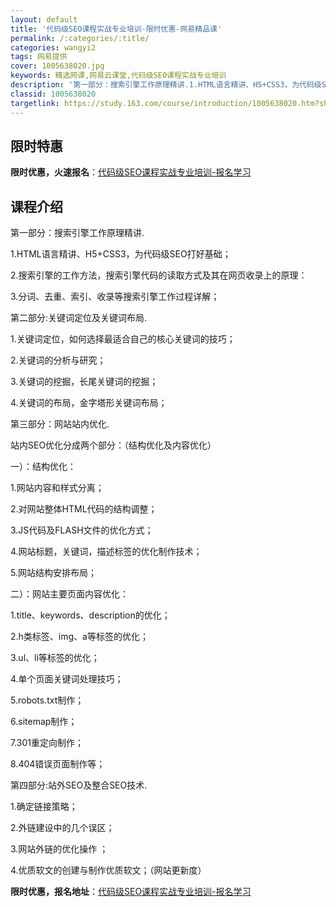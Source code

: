 ```yaml
---
layout: default
title: '代码级SEO课程实战专业培训-限时优惠-网易精品课'
permalink: /:categories/:title/
categories: wangyi2
tags: 网易提供
cover: 1005638020.jpg
keywords: 精选网课,网易云课堂,代码级SEO课程实战专业培训
description: '第一部分：搜索引擎工作原理精讲.1.HTML语言精讲、H5+CSS3，为代码级SEO打好基础；2.搜索引擎的工作方法，搜'
classid: 1005638020
targetlink: https://study.163.com/course/introduction/1005638020.htm?share=1&shareId=1025206652&utm_campaign=share&utm_medium=iphoneShare&utm_source=&utm_u=1025206652
---
```


## 限时特惠

**限时优惠，火速报名**：[代码级SEO课程实战专业培训-报名学习](https://study.163.com/course/introduction/1005638020.htm?share=1&shareId=1025206652&utm_campaign=share&utm_medium=iphoneShare&utm_source=&utm_u=1025206652)

## 课程介绍

第一部分：搜索引擎工作原理精讲.

1.HTML语言精讲、H5+CSS3，为代码级SEO打好基础；

2.搜索引擎的工作方法，搜索引擎代码的读取方式及其在网页收录上的原理：

3.分词、去重、索引、收录等搜索引擎工作过程详解；



第二部分:关键词定位及关键词布局.

1.关键词定位，如何选择最适合自己的核心关键词的技巧；

2.关键词的分析与研究；

3.关键词的挖掘，长尾关键词的挖掘；

4.关键词的布局，金字塔形关键词布局；



第三部分：网站站内优化.

站内SEO优化分成两个部分：（结构优化及内容优化）

一）：结构优化：

1.网站内容和样式分离；

2.对网站整体HTML代码的结构调整；

3.JS代码及FLASH文件的优化方式；

4.网站标题，关键词，描述标签的优化制作技术；

5.网站结构安排布局；



二）：网站主要页面内容优化：

1.title、keywords、description的优化；

2.h类标签、img、a等标签的优化；

3.ul、li等标签的优化；

4.单个页面关键词处理技巧；

5.robots.txt制作；

6.sitemap制作；

7.301重定向制作；

8.404错误页面制作等；



第四部分:站外SEO及整合SEO技术.

1.确定链接策略； 

2.外链建设中的几个误区；

3.网站外链的优化操作 ；

4.优质软文的创建与制作优质软文；（网站更新度）

**限时优惠，报名地址**：[代码级SEO课程实战专业培训-报名学习](https://study.163.com/course/introduction/1005638020.htm?share=1&shareId=1025206652&utm_campaign=share&utm_medium=iphoneShare&utm_source=&utm_u=1025206652)

